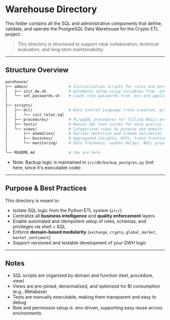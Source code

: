 # Warehouse Directory

This folder contains all the SQL and administrative components that define, validate, and operate the PostgreSQL Data Warehouse for the Crypto ETL project.

> This directory is structured to support clear collaboration, technical evaluation, and long-term maintainability.

---

## Structure Overview

```bash
warehouse/
├── admin/                  # Initialization scripts for roles and permissions
│   ├── init_dw.sh          # Automates setup using variables from .env
│   └── set_passwords.sh    # Loads role passwords from .env and applies them
│
├── scripts/
│   ├── dcl/                # Data Control Language (role creation, grants, etc.)
│   │   └── init_roles.sql
│   ├── procedures/         # PL/pgSQL procedures for filling NULLs and ensuring quality
│   ├── tests/              # Manual SQL test suites for data quality (organized by domain)
│   └── views/              # Categorized views by purpose and domain:
│       ├── anomalies/      # Outlier detection and schema validation
│       ├── business/       # Aggregated insights, KPIs, trend tracking for BI
│       └── monitoring/     # Data freshness, update delays, NULL propagation
│
└── README.md               # You are here
```
- Note: Backup logic is maintained in `src/db/backup_postgres.py` (not here, since it's executable code)

---

## Purpose & Best Practices

This directory is meant to:
- Isolate SQL logic from the Python ETL system (`src/`)
- Centralize all **business intelligence** and **quality enforcement** layers
- Enable automated and idempotent setup of roles, schemas, and privileges via shell + SQL
- Enforce **domain-based modularity** (`exchange`, `crypto`, `global_market`, `market_sentiment`)
- Support versioned and testable development of your DWH logic

---
 
## Notes

- SQL scripts are organized by domain and function (test, procedure, view)
- Views are pre-joined, denormalized, and optimized for BI consumption (e.g., Metabase)
- Tests are manually executable, making them transparent and easy to debug
- Role and permission setup is .env-driven, supporting easy reuse across environments